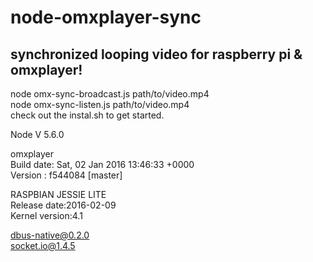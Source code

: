 # node-omxplayer-sync
## synchronized looping video for raspberry pi &amp; omxplayer!

node omx-sync-broadcast.js path/to/video.mp4  
node omx-sync-listen.js path/to/video.mp4  
check out the instal.sh to get started.

Node V 5.6.0

omxplayer  
Build date: Sat, 02 Jan 2016 13:46:33 +0000  
Version   : f544084 [master]

RASPBIAN JESSIE LITE  
Release date:2016-02-09  
Kernel version:4.1

dbus-native@0.2.0  
socket.io@1.4.5